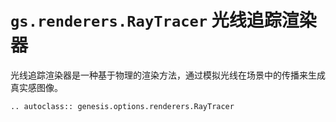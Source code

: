 # `gs.renderers.RayTracer` 光线追踪渲染器

光线追踪渲染器是一种基于物理的渲染方法，通过模拟光线在场景中的传播来生成真实感图像。

```{eval-rst}  
.. autoclass:: genesis.options.renderers.RayTracer
```

